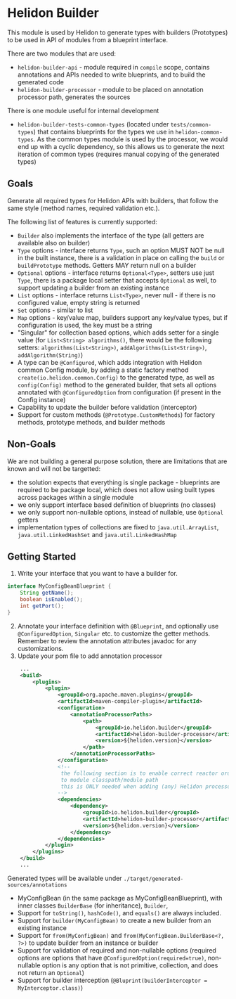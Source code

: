 # Helidon Builder

This module is used by Helidon to generate types with builders (Prototypes) to be used in API of modules from a blueprint interface.

There are two modules that are used:
- `helidon-builder-api` - module required in `compile` scope, contains annotations and APIs needed to write blueprints, and to build the generated code
- `helidon-builder-processor` - module to be placed on annotation processor path, generates the sources

There is one module useful for internal development
- `helidon-builder-tests-common-types` (located under `tests/common-types`) that contains blueprints for the types we use in `helidon-common-types`. As the common types module is used by the processor, we would end up with a cyclic dependency, so this allows us to generate the next iteration of common types (requires manual copying of the generated types)

## Goals

Generate all required types for Helidon APIs with builders, that follow the same style (method names, required validation etc.).

The following list of features is currently supported:
- `Builder` also implements the interface of the type (all getters are available also on builder) 
- `Type` options - interface returns `Type`, such an option MUST NOT be null in the built instance, there is a validation in place on calling the `build` or `buildPrototype` methods. Getters MAY return null on a builder
- `Optional` options - interface returns `Optional<Type>`, setters use just `Type`, there is a package local setter that accepts `Optional` as well, to support updating a builder from an existing instance
- `List` options - interface returns `List<Type>`, never null - if there is no configured value, empty string is returned
- `Set` options - similar to list
- `Map` options - key/value map, builders support any key/value types, but if configuration is used, the key must be a string
- "Singular" for collection based options, which adds setter for a single value (for `List<String> algorithms()`, there would be the following setters: `algorithms(List<String>)`, `addAlgorithms(List<String>)`, `addAlgorithm(String)`)
- A type can be `@Configured`, which adds integration with Helidon common Config module, by adding a static factory method `create(io.helidon.common.Config)` to the generated type, as well as `config(Config)` method to the generated builder, that sets all options annotated with `@ConfiguredOption` from configuration (if present in the Config instance)
- Capability to update the builder before validation (interceptor)
- Support for custom methods (`@Prototype.CustomMethods`) for factory methods, prototype methods, and builder methods

## Non-Goals

We are not building a general purpose solution, there are limitations that are known and will not be targetted:
- the solution expects that everything is single package - blueprints are required to be package local, which does not allow using built types across packages within a single module
- we only support interface based definition of blueprints (no classes)
- we only support non-nullable options, instead of nullable, use `Optional` getters
- implementation types of collections are fixed to `java.util.ArrayList`, `java.util.LinkedHashSet` and `java.util.LinkedHashMap`

## Getting Started
1. Write your interface that you want to have a builder for.
```java
interface MyConfigBeanBlueprint {
    String getName();
    boolean isEnabled();
    int getPort();
}
```
2. Annotate your interface definition with `@Blueprint`, and optionally use `@ConfiguredOption`, `Singular` etc. to customize the getter methods. Remember to review the annotation attributes javadoc for any customizations.
3. Update your pom file to add annotation processor
```xml
    ...
    <build>
        <plugins>
            <plugin>
                <groupId>org.apache.maven.plugins</groupId>
                <artifactId>maven-compiler-plugin</artifactId>
                <configuration>
                    <annotationProcessorPaths>
                        <path>
                            <groupId>io.helidon.builder</groupId>
                            <artifactId>helidon-builder-processor</artifactId>
                            <version>${helidon.version}</version>
                        </path>
                    </annotationProcessorPaths>
                </configuration>
                <!--
                 the following section is to enable correct reactor ordering without adding processor 
                 to module classpath/module path
                 this is ONLY needed when adding (any) Helidon processor to a Helidon module (within the same Maven project)
                -->
                <dependencies>
                    <dependency>
                        <groupId>io.helidon.builder</groupId>
                        <artifactId>helidon-builder-processor</artifactId>
                        <version>${helidon.version}</version>
                    </dependency>
                </dependencies>
            </plugin>
        </plugins>
    </build>
    ...
```

Generated types will be available under `./target/generated-sources/annotations`
* MyConfigBean (in the same package as MyConfigBeanBlueprint), with inner classes `BuilderBase` (for inheritance), `Builder`,
* Support for `toString()`, `hashCode()`, and `equals()` are always included.
* Support for `builder(MyConfigBean)` to create a new builder from an existing instance
* Support for `from(MyConfigBean)` and `from(MyConfigBean.BuilderBase<?, ?>)` to update builder from an instance or builder
* Support for validation of required and non-nullable options (required options are options that have `@ConfiguredOption(required=true)`, non-nullable option is any option that is not primitive, collection, and does not return an `Optional`)
* Support for builder interception (`@Bluprint(builderInterceptor = MyInterceptor.class)`)
